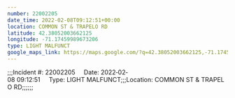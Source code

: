 ```yaml
---
number: 22002205
date_time: 2022-02-08T09:12:51+00:00
location: COMMON ST & TRAPELO RD
latitude: 42.38052003662125
longitude: -71.17459989673206
type: LIGHT MALFUNCT
google_maps_link: https://maps.google.com/?q=42.38052003662125,-71.17459989673206
---
```


;;;Incident #: 22002205     Date: 2022‐02‐08 09:12:51     Type: LIGHT MALFUNCT;;;Location: COMMON ST & TRAPELO RD;;;;;;
